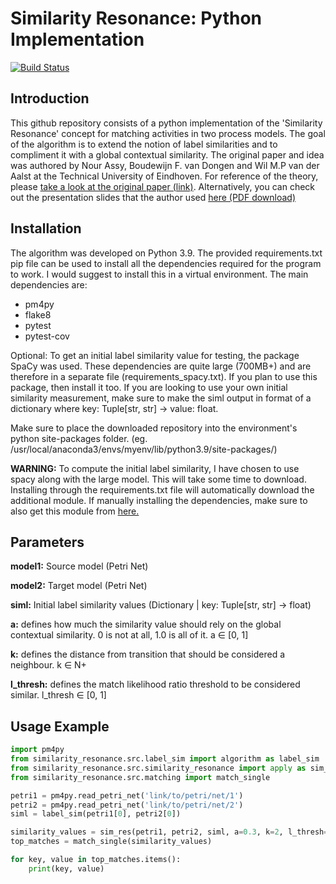 # Similarity Resonance: Python Implementation
[![Build Status](https://cloud.drone.io/api/badges/DerAndereJohannes/similarity_resonance/status.svg)](https://cloud.drone.io/DerAndereJohannes/similarity_resonance)
## Introduction
This github repository consists of a python implementation of the 'Similarity Resonance' concept for matching activities in two process models. The goal of the algorithm is to extend the notion of label similarities and to compliment it with a global contextual similarity. The original paper and idea was authored by Nour Assy, Boudewijn F. van Dongen and Wil M.P van der Aalst at the Technical University of Eindhoven. For reference of the theory, please [take a look at the original paper (link)](https://dl.acm.org/doi/10.1145/3167132.3167138). Alternatively, you can check out the presentation slides that the author used [here (PDF download)](https://pa.win.tue.nl/wp-content/uploads/2018/09/2017_assy-october.pdf)

## Installation
The algorithm was developed on Python 3.9. The provided requirements.txt pip file can be used to install all the dependencies required for the program to work. I would suggest to install this in a virtual environment. The main dependencies are:
- pm4py
- flake8
- pytest
- pytest-cov

Optional:
To get an initial label similarity value for testing, the package SpaCy was used. These dependencies are quite large (700MB+) and are therefore in a separate file (requirements_spacy.txt). If you plan to use this package, then install it too. If you are looking to use your own initial similarity measurement, make sure to make the siml output in format of a dictionary where key: Tuple[str, str] -> value: float.

Make sure to place the downloaded repository into the environment's python site-packages folder. (eg. /usr/local/anaconda3/envs/myenv/lib/python3.9/site-packages/)

**WARNING:** To compute the initial label similarity, I have chosen to use spacy along with the large model. This will take some time to download. Installing through the requirements.txt file will automatically download the additional module. If manually installing the dependencies, make sure to also get this module from [here.](https://spacy.io/models/en)
## Parameters
**model1:** Source model (Petri Net)

**model2:** Target model (Petri Net)

**siml:** Initial label similarity values (Dictionary | key: Tuple[str, str] -> float)

**a:** defines how much the similarity value should rely on the global contextual similarity. 0 is not at all, 1.0 is all of it. a ∈ [0, 1]

**k:** defines the distance from transition that should be considered a neighbour.  k ∈ N+

**l_thresh:** defines the match likelihood ratio threshold to be considered similar. l_thresh ∈ [0, 1]
## Usage Example
```python
import pm4py
from similarity_resonance.src.label_sim import algorithm as label_sim
from similarity_resonance.src.similarity_resonance import apply as sim_res
from similarity_resonance.src.matching import match_single

petri1 = pm4py.read_petri_net('link/to/petri/net/1')
petri2 = pm4py.read_petri_net('link/to/petri/net/2')
siml = label_sim(petri1[0], petri2[0])

similarity_values = sim_res(petri1, petri2, siml, a=0.3, k=2, l_thresh=0.2)
top_matches = match_single(similarity_values)

for key, value in top_matches.items():
    print(key, value)

```